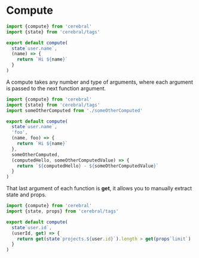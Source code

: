 # Compute

```js
import {compute} from 'cerebral'
import {state} from 'cerebral/tags'

export default compute(
  state`user.name`,
  (name) => {
    return `Hi ${name}`
  }  
)
```

A compute takes any number and type of arguments, where each argument is passed to the next function argument.

```js
import {compute} from 'cerebral'
import {state} from 'cerebral/tags'
import someOtherComputed from './someOtherComputed'

export default compute(
  state`user.name`,
  'foo',
  (name, foo) => {
    return `Hi ${name}`
  },
  someOtherComputed,
  (computedHello, someOtherComputedValue) => {
    return `${computedHello} - ${someOtherComputedValue}`
  }
)
```

That last argument of each function is **get**, it allows you to manually extract state and props.

```js
import {compute} from 'cerebral'
import {state, props} from 'cerebral/tags'

export default compute(
  state`user.id`,
  (userId, get) => {
    return get(state`projects.${user.id}`).length > get(props`limit`)
  }  
)
```
